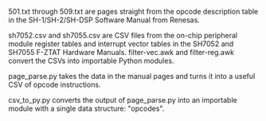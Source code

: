 501.txt through 509.txt are pages straight from the opcode description table in
the SH-1/SH-2/SH-DSP Software Manual from Renesas.

sh7052.csv and sh7055.csv are CSV files from the on-chip peripheral module
register tables and interrupt vector tables in the SH7052 and SH7055 F-ZTAT
Hardware Manuals. filter-vec.awk and filter-reg.awk convert the CSVs into
importable Python modules.

page_parse.py takes the data in the manual pages and turns it into a useful CSV
of opcode instructions.

csv_to_py.py converts the output of page_parse.py into an importable module
with a single data structure: "opcodes".

